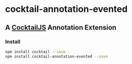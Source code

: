 # cocktail-annotation-evented
## A [CocktailJS](http://cocktailjs.github.io) Annotation Extension


### Install

````bash
npm install cocktail --save
npm install cocktail-annotation-evented --save
````